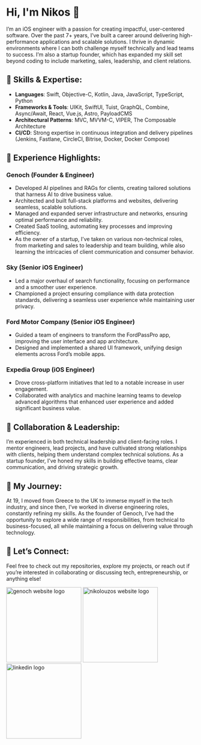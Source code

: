 # Hi, I'm Nikos 👋

I’m an iOS engineer with a passion for creating impactful, user-centered software. Over the past 7+ years, I’ve built a career around delivering high-performance applications and scalable solutions. I thrive in dynamic environments where I can both challenge myself technically and lead teams to success. I’m also a startup founder, which has expanded my skill set beyond coding to include marketing, sales, leadership, and client relations.

## 🔧 Skills & Expertise:
- **Languages**: Swift, Objective-C, Kotlin, Java, JavaScript, TypeScript, Python
- **Frameworks & Tools**: UIKit, SwiftUI, Tuist, GraphQL, Combine, Async/Await, React, Vue.js, Astro, PayloadCMS
- **Architectural Patterns**: MVC, MVVM-C, VIPER, The Composable Architecture
- **CI/CD**: Strong expertise in continuous integration and delivery pipelines (Jenkins, Fastlane, CircleCI, Bitrise, Docker, Docker Compose)

## 🚀 Experience Highlights:
### Genoch (Founder & Engineer)
- Developed AI pipelines and RAGs for clients, creating tailored solutions that harness AI to drive business value.
- Architected and built full-stack platforms and websites, delivering seamless, scalable solutions.
- Managed and expanded server infrastructure and networks, ensuring optimal performance and reliability.
- Created SaaS tooling, automating key processes and improving efficiency.
- As the owner of a startup, I’ve taken on various non-technical roles, from marketing and sales to leadership and team building, while also learning the intricacies of client communication and consumer behavior.

### Sky (Senior iOS Engineer)
- Led a major overhaul of search functionality, focusing on performance and a smoother user experience.
- Championed a project ensuring compliance with data protection standards, delivering a seamless user experience while maintaining user privacy.

### Ford Motor Company (Senior iOS Engineer)
- Guided a team of engineers to transform the FordPassPro app, improving the user interface and app architecture.
- Designed and implemented a shared UI framework, unifying design elements across Ford’s mobile apps.

### Expedia Group (iOS Engineer)
- Drove cross-platform initiatives that led to a notable increase in user engagement.
- Collaborated with analytics and machine learning teams to develop advanced algorithms that enhanced user experience and added significant business value.

## 🔄 Collaboration & Leadership:
I’m experienced in both technical leadership and client-facing roles. I mentor engineers, lead projects, and have cultivated strong relationships with clients, helping them understand complex technical solutions. As a startup founder, I’ve honed my skills in building effective teams, clear communication, and driving strategic growth.

## 🌱 My Journey:
At 19, I moved from Greece to the UK to immerse myself in the tech industry, and since then, I’ve worked in diverse engineering roles, constantly refining my skills. As the founder of Genoch, I’ve had the opportunity to explore a wide range of responsibilities, from technical to business-focused, all while maintaining a focus on delivering value through technology.

## 🔗 Let’s Connect:
Feel free to check out my repositories, explore my projects, or reach out if you’re interested in collaborating or discussing tech, entrepreneurship, or anything else!

<a href="https://genoch.com"><img src="https://github.com/user-attachments/assets/78896fe3-f4e0-4578-94c8-cc5c0ca8412f" width="200" alt="genoch website logo"></a>
<a href="https://nikolouzos.com"><img src="https://github.com/user-attachments/assets/411fca00-7e04-4069-b08c-9281d457e345" width="200" alt="nikolouzos website logo"></a>
<a href="https://linkedin.com/in/nikolouzos"><img src="https://github.com/user-attachments/assets/8e876dfd-1313-444a-96eb-269c3f59c47c" width="200" alt="linkedin logo"></a>
